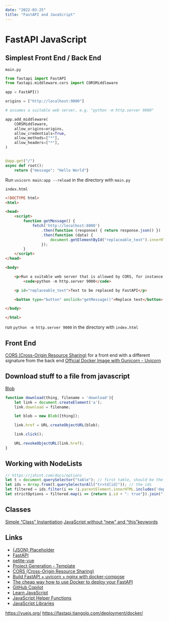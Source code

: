 ```yaml
---
date: "2022-03-25"
title: "FastAPI and JavaScript"
---
```

<!-- filename "2022-03-25-FastAPI-and-JavaScript.md" -->

<!-- markdownlint-disable MD025 -->
# FastAPI JavaScript
<!-- markdownlint-enable MD025 -->

## Simplest Front End / Back End

`main.py`

```python
from fastapi import FastAPI
from fastapi.middleware.cors import CORSMiddleware

app = FastAPI()

origins = ["http://localhost:9000"]

# assumes a suitable web server, e.g. "python -m http.server 9000"

app.add_middleware(
    CORSMiddleware,
    allow_origins=origins,
    allow_credentials=True,
    allow_methods=["*"],
    allow_headers=["*"],
)


@app.get("/")
async def root():
    return {"message": "Hello World"}
```

Run `uvicorn main:app --reload` in the directory with `main.py`

`index.html`

```html
<!DOCTYPE html>
<html>

<head>
    <script>
        function getMessage() {
            fetch('http://localhost:8000')
                .then(function (response) { return response.json() })
                .then(function (data) {
                    document.getElementById("replaceable_text").innerHTML = data.message
                });
        }
    </script>
</head>

<body>

    <p>Run a suitable web server that is allowed by CORS, for instance:
        <code>python -m http.server 9000</code>

    <p id="replaceable_text">Text to be replaced by FastAPI</p>

    <button type="button" onclick="getMessage()">Replace text</button>

</body>

</html>
```

run `python -m http.server 9000` in the directory with `index.html`

## Front End

[CORS (Cross-Origin Resource Sharing)](https://fastapi.tiangolo.com/tutorial/cors/) for a front end with a different signature from the back end
[Official Docker Image with Gunicorn - Uvicorn](https://fastapi.tiangolo.com/deployment/docker/#official-docker-image-with-gunicorn-uvicorn)

## Download stuff to a file from javascript

[Blob](https://javascript.info/blob)

```javascript
function download(thing, filename = 'download'){
    let link = document.createElement('a');
    link.download = filename;

    let blob = new Blob([thing]);

    link.href = URL.createObjectURL(blob);

    link.click();

    URL.revokeObjectURL(link.href);
}   
```

## Working with NodeLists

```javascript
// https://jshint.com/docs/options
let t = document.querySelector("table"); // first table, should be the enforcing one
let ids = Array.from(t.querySelectorAll("tr>td[id]")); // the ids
let filtered = ids.filter(i => !i.parentElement.innerHTML.includes('deprecated'));
let strictOptions = filtered.map(i => {return i.id + ": true"}).join(", ");
```

## Classes

[Simple “Class” Instantiation](https://johnresig.com/blog/simple-class-instantiation/)
[JavaScript without “new” and “this”keywords](https://nemisj.com/js-without-new-and-this/)

## Links

* [{JSON} Placeholder](https://jsonplaceholder.typicode.com)
* [FastAPI](https://fastapi.tiangolo.com/)
* [petite-vue](https://github.com/vuejs/petite-vue)
* [Project Generation - Template](https://fastapi.tiangolo.com/project-generation/)
* [CORS (Cross-Origin Resource Sharing)](https://fastapi.tiangolo.com/tutorial/cors/)
* [Build FastAPI + uvicorn + nginx with docker-compose](https://linuxtut.com/en/02ed76b94c60deba8282/)
* [The cheap way how to use Docker to deploy your FastAPI](https://medium.com/analytics-vidhya/how-to-deploy-a-python-api-with-fastapi-with-nginx-and-docker-1328cbf41bc)
* [GitHub Copilot](https://copilot.github.com)
* [Learn JavaScript](https://github.com/snipcart/learn-vanilla-js)
* [JavaScript Helper Functions](https://vanillajstoolkit.com/helpers/)
* [JavaScript Libraries](https://vanillajstoolkit.com/libraries/)

<!-- markdownlint-disable MD034 -->
https://vuejs.org/
https://fastapi.tiangolo.com/deployment/docker/
<!-- markdownlint-enable MD034 -->